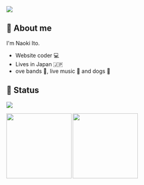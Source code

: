 ![](https://komarev.com/ghpvc/?username=naoki-00-ito)

## 🤩 About me

I'm Naoki Ito.

- Website coder 💻
- Lives in Japan 🇯🇵
- ove bands 🎸, live music 🎤 and dogs 🐾

## 📖 Status

![](https://github-profile-summary-cards.vercel.app/api/cards/profile-details?username=naoki-00-ito&theme=dracula)

<p>
  <a href="https://github.com/naoki-00-ito">
    <img
      align="left"
      height="170px"
      src="https://github-readme-stats.vercel.app/api?username=naoki-00-ito&count_private=true&show_icons=true&theme=dracula"
    />
  </a>
  <a href="https://github.com/naoki-00-ito">
    <img
      align="left"
      height="170px"
      src="https://github-readme-stats.vercel.app/api/top-langs/?username=naoki-00-ito&layout=compact&theme=dracula"
    />
  </a>
</p>

